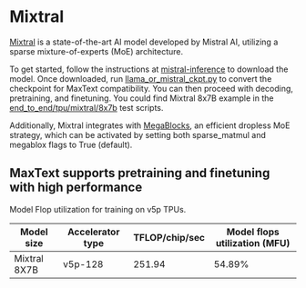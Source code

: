 <!--
 # Copyright 2023–2025 Google LLC
#
# Licensed under the Apache License, Version 2.0 (the "License");
# you may not use this file except in compliance with the License.
# You may obtain a copy of the License at
#
#    https://www.apache.org/licenses/LICENSE-2.0
#
# Unless required by applicable law or agreed to in writing, software
# distributed under the License is distributed on an "AS IS" BASIS,
# WITHOUT WARRANTIES OR CONDITIONS OF ANY KIND, either express or implied.
# See the License for the specific language governing permissions and
# limitations under the License.
 -->

# Mixtral

[Mixtral](https://mistral.ai/news/mixtral-of-experts/) is a state-of-the-art AI model developed by Mistral AI, utilizing a sparse mixture-of-experts (MoE) architecture.


To get started, follow the instructions at [mistral-inference](https://github.com/mistralai/mistral-inference) to download the model. Once downloaded, run [llama_or_mistral_ckpt.py](../../../src/MaxText/llama_or_mistral_ckpt.py) to convert the checkpoint for MaxText compatibility. You can then proceed with decoding, pretraining, and finetuning. You could find Mixtral 8x7B example in the [end_to_end/tpu/mixtral/8x7b](../mixtral/8x7b) test scripts.


Additionally, Mixtral integrates with [MegaBlocks](https://arxiv.org/abs/2211.15841), an efficient dropless MoE strategy, which can be activated by setting both sparse_matmul and megablox flags to True (default).


## MaxText supports pretraining and finetuning with high performance

Model Flop utilization for training on v5p TPUs.

| Model size    | Accelerator type | TFLOP/chip/sec | Model flops utilization (MFU) |
| ------------ | -------------- | --------------  | -------------- |
| Mixtral 8X7B | v5p-128       | 251.94 | 54.89% |


